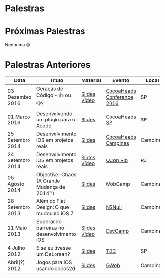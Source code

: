 # Palestras

# Próximas Palestras

Nenhuma :sweat_smile:

# Palestras Anteriores

| Data        | Título | Material | Evento | Local |
| ----------- | ----- | ----- | -------- | ------|
| 03 Dezembro 2016 | Geração de Código - 👍 ou 👎? | [Slides](https://speakerdeck.com/marcelofabri/geracao-de-codigo-ou) [Vídeo](https://www.youtube.com/watch?v=yxLal-CMR6U) | [CocoaHeads Conference 2016](http://cocoaheadsconference.com.br) | SP |
| 01 Março 2016 | Desenvolvendo um plugin para o Xcode | [Slides](https://speakerdeck.com/marcelofabri/desenvolvendo-um-plugin-para-o-xcode) | [CocoaHeads SP](http://www.meetup.com/pt-BR/AppsterdamBR/) | SP |
| 25 Setembro 2014 | Desenvolvimento iOS em projetos reais | [Slides](https://speakerdeck.com/marcelofabri/desenvolvimento-ios-em-projetos-reais-qcon-rio-2014) | [CocoaHeads Campinas](http://www.meetup.com/pt-BR/CocoaHeadsCPS/) | Campinas |
| 24 Setembro 2014 | Desenvolvimento iOS em projetos reais |  [Slides](https://speakerdeck.com/marcelofabri/desenvolvimento-ios-em-projetos-reais-qcon-rio-2014) [Vídeo](https://www.infoq.com/br/presentations/desenvolvimento-ios-em-projetos-reais) | [QCon Rio](http://qconrio.com) | RJ |
| 05 Agosto 2014 | Objective-Chaos (A Grande Mudança de 2014™) | [Slides](https://speakerdeck.com/marcelofabri/objective-chaos-a-grande-mudanca-de-2014) | MobCamp | Campinas |
| 28 Setembro 2013 | Além do Flat Design: O que mudou no iOS 7 | [Slides](https://speakerdeck.com/marcelofabri/alem-do-flat-design-o-que-mudou-no-ios-74) | [NSNull](http://www.eventbrite.com/e/nsnull-registration-8220015287#) | Campinas |
| 11 Maio 2013 | Superando barreiras no desenvolvimento iOS |  [Slides](https://speakerdeck.com/marcelofabri/superando-barreiras-no-desenvolvimento-ios) [Vídeo](https://www.infoq.com/br/presentations/superando-barreiras-ios) | [DevCamp](http://www.devcamp.com.br) | Campinas |
| 4 Julho 2012 | E se eu tivesse um DeLorean? | [Slides](https://speakerdeck.com/marcelofabri/e-se-eu-tivesse-um-delorean-tdc-2012) | [TDC](http://thedevelopersconference.com.br) | SP |
| Abril(?) 2012 | Jogos para iOS usando cocos2d | [Slides](https://speakerdeck.com/marcelofabri/jogos-para-ios-usando-cocos2d) | [GWeb](https://www.facebook.com/groups/gwebcampinas) | Campinas |



